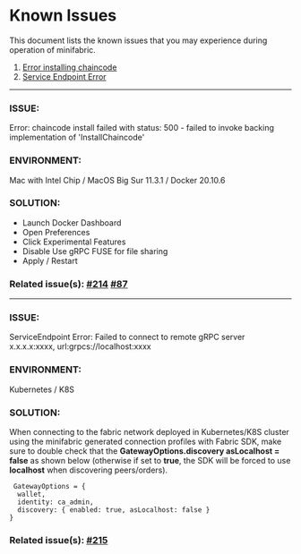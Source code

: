# Known Issues
This document lists the known issues that you may experience during operation of minifabric.

1. [Error installing chaincode](#1)
2. [Service Endpoint Error](#2)

****
### ISSUE:

<a name="1"></a>Error: chaincode install failed with status: 500 - failed to invoke backing implementation of 'InstallChaincode'

### ENVIRONMENT:

Mac with Intel Chip / MacOS Big Sur 11.3.1 / Docker 20.10.6

### SOLUTION:

- Launch Docker Dashboard
- Open Preferences
- Click Experimental Features
- Disable Use gRPC FUSE for file sharing
- Apply / Restart

### Related issue(s): [#214](https://github.com/hyperledger-labs/minifabric/issues/214)  [#87](https://github.com/hyperledger-labs/minifabric/issues/87)

****

### ISSUE:

<a name="2"></a>ServiceEndpoint Error: Failed to connect to remote gRPC server x.x.x.x:xxxx, url:grpcs://localhost:xxxx

### ENVIRONMENT:

Kubernetes / K8S

### SOLUTION:

When connecting to the fabric network deployed in Kubernetes/K8S cluster using the minifabric generated connection profiles with Fabric SDK, make sure to double check that the **GatewayOptions.discovery asLocalhost = false** as shown below (otherwise if set to **true**, the SDK will be forced to use **localhost** when discovering peers/orders).
```
 GatewayOptions = {
  wallet,
  identity: ca_admin,
  discovery: { enabled: true, asLocalhost: false }
}
```
### Related issue(s): [#215](https://github.com/hyperledger-labs/minifabric/issues/215)
